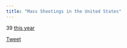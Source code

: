 ```yaml
---
title: "Mass Shootings in the United States"
---
```


<span class="major-number">39</span>
[this year](http://www.gunviolencearchive.org/reports/mass-shooting)

<a class="twitter-share-button"
	href="https://twitter.com/share"
	data-text="There have been 39 mass shootings in the U.S. already this year."
	data-hashtags="MarchForOurLives"
	data-url="https://massshootings.us"
	data-via="FelicianoTech"
	data-related="AMarch4OurLives">
Tweet</a>
